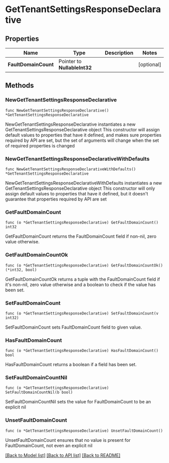 # GetTenantSettingsResponseDeclarative

## Properties

Name | Type | Description | Notes
------------ | ------------- | ------------- | -------------
**FaultDomainCount** | Pointer to **NullableInt32** |  | [optional] 

## Methods

### NewGetTenantSettingsResponseDeclarative

`func NewGetTenantSettingsResponseDeclarative() *GetTenantSettingsResponseDeclarative`

NewGetTenantSettingsResponseDeclarative instantiates a new GetTenantSettingsResponseDeclarative object
This constructor will assign default values to properties that have it defined,
and makes sure properties required by API are set, but the set of arguments
will change when the set of required properties is changed

### NewGetTenantSettingsResponseDeclarativeWithDefaults

`func NewGetTenantSettingsResponseDeclarativeWithDefaults() *GetTenantSettingsResponseDeclarative`

NewGetTenantSettingsResponseDeclarativeWithDefaults instantiates a new GetTenantSettingsResponseDeclarative object
This constructor will only assign default values to properties that have it defined,
but it doesn't guarantee that properties required by API are set

### GetFaultDomainCount

`func (o *GetTenantSettingsResponseDeclarative) GetFaultDomainCount() int32`

GetFaultDomainCount returns the FaultDomainCount field if non-nil, zero value otherwise.

### GetFaultDomainCountOk

`func (o *GetTenantSettingsResponseDeclarative) GetFaultDomainCountOk() (*int32, bool)`

GetFaultDomainCountOk returns a tuple with the FaultDomainCount field if it's non-nil, zero value otherwise
and a boolean to check if the value has been set.

### SetFaultDomainCount

`func (o *GetTenantSettingsResponseDeclarative) SetFaultDomainCount(v int32)`

SetFaultDomainCount sets FaultDomainCount field to given value.

### HasFaultDomainCount

`func (o *GetTenantSettingsResponseDeclarative) HasFaultDomainCount() bool`

HasFaultDomainCount returns a boolean if a field has been set.

### SetFaultDomainCountNil

`func (o *GetTenantSettingsResponseDeclarative) SetFaultDomainCountNil(b bool)`

 SetFaultDomainCountNil sets the value for FaultDomainCount to be an explicit nil

### UnsetFaultDomainCount
`func (o *GetTenantSettingsResponseDeclarative) UnsetFaultDomainCount()`

UnsetFaultDomainCount ensures that no value is present for FaultDomainCount, not even an explicit nil

[[Back to Model list]](../README.md#documentation-for-models) [[Back to API list]](../README.md#documentation-for-api-endpoints) [[Back to README]](../README.md)


